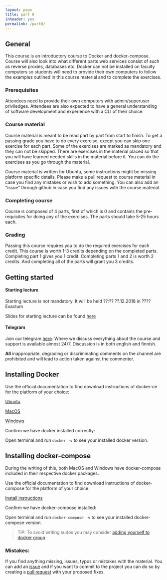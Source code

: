 ```yaml
---
layout: page
title: part 0
inheader: yes
permalink: /part0/
---
```


## General  

This course is an introductory course to Docker and docker-compose. Course will also look into what different parts web services consist of such as reverse proxies, databases etc. Docker can not be installed on faculty computers so students will need to provide their own computers to follow the examples outlined in this course material and to complete the exercises. 

### Prerequisites  

Attendees need to provide their own computers with admin/superuser priviledges. Attendees are also expected to have a general understanding of software development and experience with a CLI of their choice. 

### Course material 

Course material is meant to be read part by part from start to finish. To get a passing grade you have to do every exercise, except you can skip one exercise for each part. Some of the exercises are marked as mandatory and they can not be skipped. There are exercises in the material placed so that you will have learned needed skills in the material before it. You can do the exercises as you go through the material.

Course material is written for Ubuntu, some instructions might be missing platform specific details. Please make a pull request to course material in case you find any mistakes or wish to add something. You can also add an "issue" through github in case you find any issues with the course material. 

### Completing course 

Course is composed of 4 parts, first of which is 0 and contains the pre-requisites for doing any of the exercises. The parts should take 5-25 hours each.  

### Grading 

Passing this course requires you to do the required exercises for each credit. This course is worth 1-3 credits depending on the completed parts.
Completing part 1 gives you 1 credit. Completing parts 1 and 2 is worth 2 credits. And completing all of the parts will grant you 3 credits.

## Getting started

#### Starting lecture

Starting lecture is not mandatory. It will be held ??:?? ??.12.2018 in ???? Exactum

Slides for starting lecture can be found [here](https://docs.google.com/presentation/d/1op-PxjIoCZ1k-o1JO1h9UhqZFYVMTcYHAQD-XrzwoIo/edit?usp=sharing)

#### Telegram

Join our telegram [here](https://t.me/joinchat/HIg2vhI6xgyrWhVvJ7eiiA). Where we discuss everything about the course and support is available almost 24/7. Discussion is in both english and finnish.

**All** inappropriate, degrading or discriminating comments on the channel are prohibited and will lead to action taken against the commenter.

## Installing Docker 

Use the official documentation to find download instructions of docker-ce for the platform of your choice: 

[Ubuntu](https://docs.docker.com/install/linux/docker-ce/ubuntu/)

[MacOS](https://docs.docker.com/docker-for-mac/install/)

[Windows](https://docs.docker.com/docker-for-windows/install/)

Confirm we have docker installed correctly:

Open terminal and run `docker -v` to see your installed docker version. 

## Installing docker-compose 

During the writing of this, both MacOS and Windows have docker-compose included in their respective docker packages. 

Use the official documentation to find download instructions of docker-compose for the platform of your choice: 

[Install instructions](https://docs.docker.com/compose/install/)

Confirm we have docker-compose installed:

Open terminal and run `docker-compose -v` to see your installed docker-compose version. 

> TIP: To avoid writing sudos you may consider [adding yourself to docker group](https://docs.docker.com/install/linux/linux-postinstall/)

### Mistakes:

If you find anything missing, issues, typos or mistakes with the material. You can add an [issue](https://github.com/docker-hy/docker-hy.github.io/issues) and if you want to commit to the project you can do so by creating a [pull request](https://github.com/docker-hy/docker-hy.github.io/pulls) with your proposed fixes.
